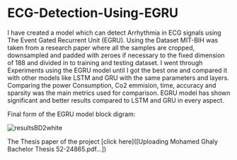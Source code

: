 # ECG-Detection-Using-EGRU

I have created a model which can detect Arrhythmia in ECG signals using The Event Gated Recurrent Unit (EGRU).
Using the Dataset MIT-BIH was taken from a research paper where all the samples are cropped, downsampled and padded with zeroes if necessary to the fixed dimension of 188 and divided in to training and testing dataset.
I went through Experiments using the EGRU model until I got the best one and compared it with other models like LSTM and GRU with the same parameters and layers. Comparing the power Consumption, Co2 emmision, time, accuracy and sparsity was the main metrics used for comparison.
EGRU model has shown significant and better results compared to LSTM and GRU in every aspect.

Final form of the EGRU model block digram:


![resultsBD2white](https://github.com/mohamedghaly1/ECG-Detection-Using-EGRU/assets/102426735/964e972b-fddd-4615-9316-dbff74e2e178)

The Thesis paper of the project [click here]([Uploading Mohamed Ghaly Bachelor Thesis 52-24865.pdf…])
